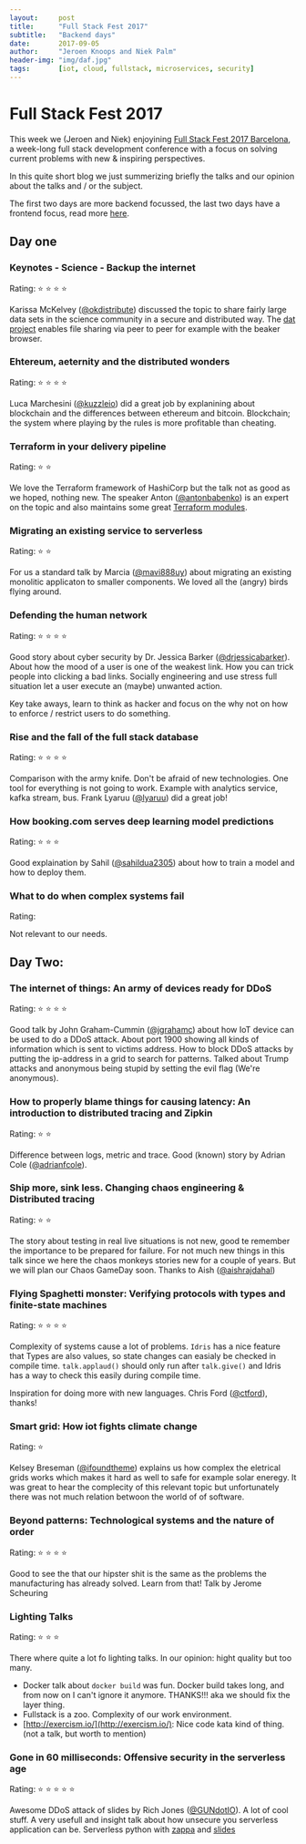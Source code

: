 ```yaml
---
layout:     post
title:      "Full Stack Fest 2017"
subtitle:   "Backend days"
date:       2017-09-05
author:     "Jeroen Knoops and Niek Palm"
header-img: "img/daf.jpg"
tags:       [iot, cloud, fullstack, microservices, security]
---
```


# Full Stack Fest 2017

This week we (Jeroen and Niek) enjoyining [Full Stack Fest 2017 Barcelona](https://2017.fullstackfest.com/),
a week-long full stack development conference with a focus on solving current problems with new & inspiring perspectives.

In this quite short blog we just summerizing briefly the talks and our opinion about the talks and / or the subject.

The first two days are more backend focussed, the last two days have a frontend focus, read more [here](https://040code.github.io/2017/09/08/fsf-fontend/).

## Day one

### Keynotes - Science - Backup the internet
Rating: :star: :star: :star: :star:

Karissa McKelvey ([@okdistribute](https://twitter.com/okdistribute)) discussed the topic to share fairly large data sets in the science community in a secure and distributed way. The [dat project](https://docs.datproject.org/) enables file sharing via peer to peer for example with the beaker browser.

### Ehtereum, aeternity and the distributed wonders
Rating: :star: :star: :star: :star:

Luca Marchesini ([@kuzzleio](https://twitter.com/kuzzleio)) did a great job by explanining about blockchain and the differences between ethereum and bitcoin. Blockchain; the system where playing by the rules is more profitable than cheating.

### Terraform in your delivery pipeline
Rating: :star: :star:

We love the Terraform framework of HashiCorp but the talk not as good as we hoped, nothing new. The speaker Anton ([@antonbabenko](https://twitter.com/antonbabenko)) is an expert on the topic and also maintains some great [Terraform modules](https://github.com/terraform-community-modules).

### Migrating an existing service to serverless
Rating: :star: :star:

For us a standard talk by Marcia ([@mavi888uy](https://twitter.com/mavi888uy)) about migrating an existing monolitic applicaton to smaller components. We loved all the (angry) birds flying around.

### Defending the human network
Rating: :star: :star: :star: :star:

Good story about cyber security by Dr. Jessica Barker ([@drjessicabarker](https://twitter.com/drjessicabarker)). About how the mood of a user is one of the weakest link. How you can trick people into clicking a bad links. Socially engineering and use stress full situation let a user execute an (maybe) unwanted action.

Key take aways, learn to think as hacker and focus on the why not on how to enforce / restrict users to do something.


### Rise and the fall of the full stack database
Rating: :star: :star: :star: :star:

Comparison with the army knife. Don't be afraid of new technologies.
One tool for everything is not going to work.
Example with analytics service, kafka stream, bus. Frank Lyaruu ([@lyaruu](https://twitter.com/lyaruu)) did a great job!

### How booking.com serves deep learning model predictions
Rating: :star: :star: :star:

Good explaination by Sahil ([@sahildua2305](https://twitter.com/sahildua2305 )) about how to train a model and how to deploy them.

### What to do when complex systems fail
Rating:

Not relevant to our needs.

## Day Two:

### The internet of things: An army of devices ready for DDoS
Rating: :star: :star: :star: :star:

Good talk by John Graham-Cummin ([@jgrahamc](https://twitter.com/jgrahamc)) about how IoT device can be used to do a DDoS attack. About port 1900 showing all kinds of information which is sent to victims address. How to block DDoS attacks by putting the ip-address in a grid to search for patterns. Talked about Trump attacks and anonymous being stupid by setting the evil flag (We're anonymous).

### How to properly blame things for causing latency: An introduction to distributed tracing and Zipkin
Rating: :star: :star:

Difference between logs, metric and trace. Good (known) story by Adrian Cole ([@adrianfcole](https://twitter.com/adrianfcole)).

### Ship more, sink less. Changing chaos engineering & Distributed tracing
Rating: :star: :star:

The story about testing in real live situations is not new, good te remember the importance to be prepared for failure. For not much new things in this talk since we here the chaos monkeys stories new for a couple of years. But we will plan our Chaos GameDay soon. Thanks to Aish ([@aishrajdahal](https://twitter.com/aishrajdahal))

### Flying Spaghetti monster: Verifying protocols with types and finite-state machines
Rating: :star: :star: :star: :star:

Complexity of systems cause a lot of problems. `Idris` has a nice feature that Types are also values, so state changes can easialy be checked in compile time. `talk.applaud()` should only run after `talk.give()` and Idris has a way to check this easily during compile time.

Inspiration for doing more with new languages. Chris Ford ([@ctford](https://twitter.com/ctford)), thanks!

### Smart grid: How iot fights climate change
Rating: :star:

Kelsey Breseman ([@ifoundtheme](https://twitter.com/ifoundtheme)) explains us how complex the eletrical grids works which makes it hard as well to safe for example solar eneregy. It was great to hear the complecity of this relevant topic but unfortunately there was not much relation betwoon the world of of software.

### Beyond patterns: Technological systems and the nature of order
Rating: :star: :star: :star: :star:

Good to see the that our hipster shit is the same as the problems the manufacturing has already solved. Learn from that! Talk by Jerome Scheuring

### Lighting Talks
Rating: :star: :star: :star:

There where quite a lot fo lighting talks. In our opinion: hight quality but too many.

- Docker talk about `docker build` was fun. Docker build takes long, and from now on I can't ignore it anymore. THANKS!!! aka we should fix the layer thing.
- Fullstack is a zoo. Complexity of our work environment.
- [http://exercism.io/](http://exercism.io/): Nice code kata kind of thing. (not a talk, but worth to mention)

### Gone in 60 milliseconds: Offensive security in the serverless age
Rating: :star: :star: :star: :star: :star:

Awesome DDoS attack of slides by Rich Jones ([@GUNdotIO](https://twitter.com/GUNdotIO)). A lot of cool stuff. A very usefull and insight talk about how unsecure you serverless application can be. Serverless python with [zappa](http://zappa.io) and [slides](https://rawgit.com/Miserlou/Talks/master/full-stack-barcelona-2017/stack.html)

